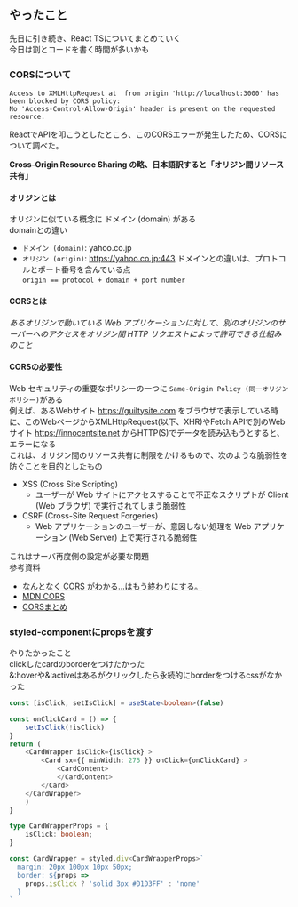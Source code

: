 ## やったこと
先日に引き続き、React TSについてまとめていく  
今日は割とコードを書く時間が多いかも

### CORSについて
```
Access to XMLHttpRequest at  from origin 'http://localhost:3000' has been blocked by CORS policy: 
No 'Access-Control-Allow-Origin' header is present on the requested resource.
```
ReactでAPIを叩こうとしたところ、このCORSエラーが発生したため、CORSについて調べた。

**Cross-Origin Resource Sharing の略、日本語訳すると「オリジン間リソース共有」**  
#### オリジンとは  
オリジンに似ている概念に ドメイン (domain) がある  
domainとの違い  
- `ドメイン (domain)`: yahoo.co.jp
- `オリジン (origin)`: https://yahoo.co.jp:443
ドメインとの違いは、プロトコルとポート番号を含んでいる点  
`origin == protocol + domain + port number`  

#### CORSとは  
*あるオリジンで動いている Web アプリケーションに対して、別のオリジンのサーバーへのアクセスをオリジン間 HTTP リクエストによって許可できる仕組みのこと*  


#### CORSの必要性
Web セキュリティの重要なポリシーの一つに `Same-Origin Policy (同一オリジンポリシー)`がある  
例えば、あるWebサイト https://guiltysite.com をブラウザで表示している時に、このWebページからXMLHttpRequest(以下、XHR)やFetch APIで別のWebサイト https://innocentsite.net からHTTP(S)でデータを読み込もうとすると、エラーになる  
これは、オリジン間のリソース共有に制限をかけるもので、次のような脆弱性を防ぐことを目的としたもの  
- XSS (Cross Site Scripting)
  - ユーザーが Web サイトにアクセスすることで不正なスクリプトが Client (Web ブラウザ) で実行されてしまう脆弱性
- CSRF (Cross-Site Request Forgeries)
  - Web アプリケーションのユーザーが、意図しない処理を Web アプリケーション (Web Server) 上で実行される脆弱性

これはサーバ再度側の設定が必要な問題  
参考資料 
- [なんとなく CORS がわかる...はもう終わりにする。](https://qiita.com/att55/items/2154a8aad8bf1409db2b)  
- [MDN CORS](https://developer.mozilla.org/ja/docs/Web/HTTP/CORS)  
- [CORSまとめ](https://qiita.com/tomoyukilabs/items/81698edd5812ff6acb34)


### styled-componentにpropsを渡す
やりたかったこと  
clickしたcardのborderをつけたかった  
&:hoverや&:activeはあるがクリックしたら永続的にborderをつけるcssがなかった  

```ts
const [isClick, setIsClick] = useState<boolean>(false)

const onClickCard = () => {
	setIsClick(!isClick)
}
return (
	<CardWrapper isClick={isClick} >
		<Card sx={{ minWidth: 275 }} onClick={onClickCard} >
			<CardContent>
			</CardContent>
		</Card>
	</CardWrapper>
	)
}

type CardWrapperProps = {
	isClick: boolean;
}

const CardWrapper = styled.div<CardWrapperProps>`
  margin: 20px 100px 10px 50px;
  border: ${props =>
	props.isClick ? 'solid 3px #D1D3FF' : 'none'
  }
`
```
